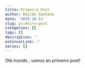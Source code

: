 ```yaml
---
title: Primeiro Post
author: Raildo Santana
date: '2019-10-11'
slug: primeiro-post
categories: []
tags: []
description: ''
externalLink: ''
series: []
---
```


Olá mundo , vamos ao primeiro post!